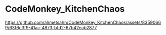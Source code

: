 # CodeMonkey_KitchenChaos



https://github.com/ahmetsahn/CodeMonkey_KitchenChaos/assets/83590669/63f6c3f9-41ac-4873-bfd2-67b42eab2877


